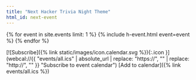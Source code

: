 ```yaml
---
title: "Next Hacker Trivia Night Theme"
html_id: next-event
---
```


{% for event in site.events limit: 1 %}
{% include h-event.html event=event %}
{% endfor %}

[![Subscribe]({% link static/images/icon.calendar.svg %}){:.icon }](webcal://{{ "events/all.ics" | absolute_url | replace: "https://", "" | replace: "http://", "" }} "Subscribe to event calendar")
[Add to calendar]({% link events/all.ics %})
